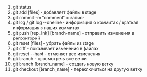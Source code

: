 1. git status
2. git add [files] - добавляет файлы в stage
3. git commit -m "comment" = запись
4. git log / git log --oneline - информация о коммитах / краткая информация о наших коммитах
5. git push [rep_link] [branch-name] - отправить изменения в репозиторий
6. git reset [files] - убрать файлы из stage
7. git diff - показывает изменения в файлах
8. git reset --hard - отменяет все изменения
9. git branch - просмотреть все ветки
10. git branch [branch_name] - создать новую ветку
11. git checkout [branch_name] - переключиться на другую ветку